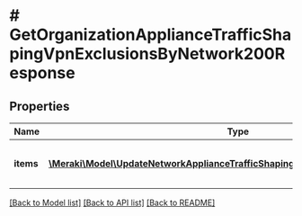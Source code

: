 # # GetOrganizationApplianceTrafficShapingVpnExclusionsByNetwork200Response

## Properties

Name | Type | Description | Notes
------------ | ------------- | ------------- | -------------
**items** | [**\Meraki\Model\UpdateNetworkApplianceTrafficShapingVpnExclusions200Response[]**](UpdateNetworkApplianceTrafficShapingVpnExclusions200Response.md) | VPN exclusion rules by network | [optional]

[[Back to Model list]](../../README.md#models) [[Back to API list]](../../README.md#endpoints) [[Back to README]](../../README.md)
